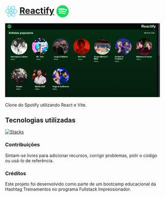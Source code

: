 # <img align="center" alt="React" height="40" width="40" src="https://raw.githubusercontent.com/devicons/devicon/master/icons/react/react-original.svg"> [Reactify](reactify-pztc.onrender.com) <img align="center" alt="Spotify" height="40" width="40" src="misc/icons/spotify-logo.svg">

<img src="misc/images/Snapshot.png">

Clone do Spotify utilizando React e Vite.

## Tecnologias utilizadas
[![Stacks](https://skillicons.dev/icons?i=html,css,javascript,react,nodejs,vite,npm)](https://skillicons.dev)

### Contribuições

Sintam-se livres para adicionar recursos, corrigir problemas, polir o código ou usá-lo de referência.

### Créditos

Este projeto foi desenvolvido como parte de um bootcamp educacional da Hashtag Treinamentos no programa Fullstack Impressionador. 
